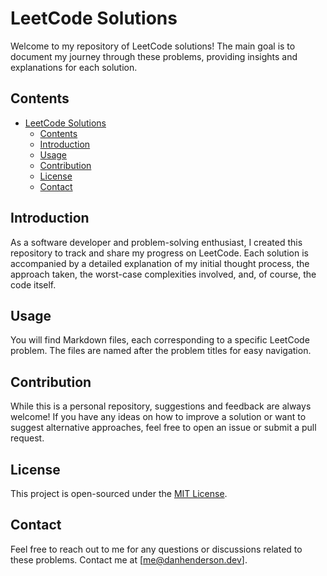 LeetCode Solutions
==================

Welcome to my repository of LeetCode solutions! The main goal is to document my journey through these problems, providing insights and explanations for each solution.

Contents
--------

- [LeetCode Solutions](#leetcode-solutions)
  - [Contents](#contents)
  - [Introduction](#introduction)
  - [Usage](#usage)
  - [Contribution](#contribution)
  - [License](#license)
  - [Contact](#contact)

Introduction
------------

As a software developer and problem-solving enthusiast, I created this repository to track and share my progress on LeetCode. Each solution is accompanied by a detailed explanation of my initial thought process, the approach taken, the worst-case complexities involved, and, of course, the code itself.

Usage
-----
You will find Markdown files, each corresponding to a specific LeetCode problem. The files are named after the problem titles for easy navigation.

Contribution
------------

While this is a personal repository, suggestions and feedback are always welcome! If you have any ideas on how to improve a solution or want to suggest alternative approaches, feel free to open an issue or submit a pull request.

License
-------

This project is open-sourced under the [MIT License](LICENSE.md).

Contact
-------

Feel free to reach out to me for any questions or discussions related to these problems. Contact me at \[me@danhenderson.dev\].